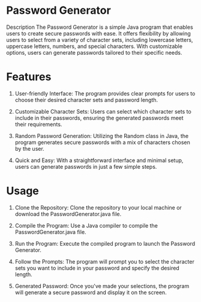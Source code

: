 # Password Generator
Description
The Password Generator is a simple Java program that enables users to create secure passwords with ease. It offers flexibility by allowing users to select from a variety of character sets, including lowercase letters, uppercase letters, numbers, and special characters. With customizable options, users can generate passwords tailored to their specific needs.

# Features

1. User-friendly Interface: The program provides clear prompts for users to choose their desired character sets and password length.

2. Customizable Character Sets: Users can select which character sets to include in their passwords, ensuring the generated passwords meet their requirements.

3. Random Password Generation: Utilizing the Random class in Java, the program generates secure passwords with a mix of characters chosen by the user.

4. Quick and Easy: With a straightforward interface and minimal setup, users can generate passwords in just a few simple steps.

# Usage

1. Clone the Repository: Clone the repository to your local machine or download the PasswordGenerator.java file.

2. Compile the Program: Use a Java compiler to compile the PasswordGenerator.java file.

3. Run the Program: Execute the compiled program to launch the Password Generator.

4. Follow the Prompts: The program will prompt you to select the character sets you want to include in your password and specify the desired length.

5. Generated Password: Once you've made your selections, the program will generate a secure password and display it on the screen.
 
